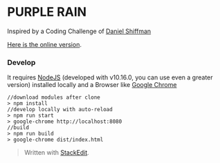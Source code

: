 PURPLE RAIN
===========

Inspired by a Coding Challenge of [Daniel Shiffman](https://shiffman.net/) 

[Here is the online version](https://toto-castaldi.github.io/purple-rain/index.html).

### Develop

It requires [NodeJS](https://nodejs.org/) (developed with v10.16.0, you can use even a greater version) installed locally and a Browser like [Google Chrome](https://www.google.com/chrome/)

    //download modules after clone
    > npm install
    //develop locally with auto-reload
    > npm run start
    > google-chrome http://localhost:8080
    //build
    > npm run build
    > google-chrome dist/index.html
    
> Written with [StackEdit](https://stackedit.io/).

